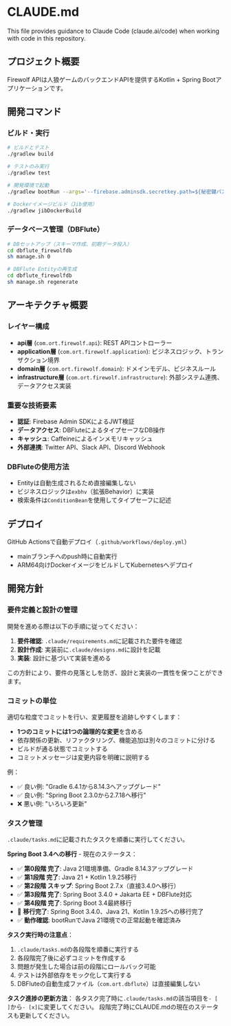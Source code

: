 # CLAUDE.md

This file provides guidance to Claude Code (claude.ai/code) when working with code in this repository.

## プロジェクト概要

Firewolf APIは人狼ゲームのバックエンドAPIを提供するKotlin + Spring Bootアプリケーションです。

## 開発コマンド

### ビルド・実行
```bash
# ビルドとテスト
./gradlew build

# テストのみ実行
./gradlew test

# 開発環境で起動
./gradlew bootRun --args='--firebase.adminsdk.secretkey.path=${秘密鍵パス} --firebase.database.url=${FirebaseデータベースURL}'

# Dockerイメージビルド（Jib使用）
./gradlew jibDockerBuild
```

### データベース管理（DBFlute）
```bash
# DBセットアップ（スキーマ作成、初期データ投入）
cd dbflute_firewolfdb
sh manage.sh 0

# DBFlute Entityの再生成
cd dbflute_firewolfdb
sh manage.sh regenerate
```

## アーキテクチャ概要

### レイヤー構成
- **api層** (`com.ort.firewolf.api`): REST APIコントローラー
- **application層** (`com.ort.firewolf.application`): ビジネスロジック、トランザクション境界
- **domain層** (`com.ort.firewolf.domain`): ドメインモデル、ビジネスルール
- **infrastructure層** (`com.ort.firewolf.infrastructure`): 外部システム連携、データアクセス実装

### 重要な技術要素
- **認証**: Firebase Admin SDKによるJWT検証
- **データアクセス**: DBFluteによるタイプセーフなDB操作
- **キャッシュ**: Caffeineによるインメモリキャッシュ
- **外部連携**: Twitter API、Slack API、Discord Webhook

### DBFluteの使用方法
- Entityは自動生成されるため直接編集しない
- ビジネスロジックは`exbhv`（拡張Behavior）に実装
- 検索条件は`ConditionBean`を使用してタイプセーフに記述

## デプロイ
GitHub Actionsで自動デプロイ（`.github/workflows/deploy.yml`）
- mainブランチへのpush時に自動実行
- ARM64向けDockerイメージをビルドしてKubernetesへデプロイ

## 開発方針

### 要件定義と設計の管理
開発を進める際は以下の手順に従ってください：

1. **要件確認**: `.claude/requirements.md`に記載された要件を確認
2. **設計作成**: 実装前に`.claude/designs.md`に設計を記載
3. **実装**: 設計に基づいて実装を進める

この方針により、要件の見落としを防ぎ、設計と実装の一貫性を保つことができます。

### コミットの単位
適切な粒度でコミットを行い、変更履歴を追跡しやすくします：

- **1つのコミットには1つの論理的な変更**を含める
- 依存関係の更新、リファクタリング、機能追加は別々のコミットに分ける
- ビルドが通る状態でコミットする
- コミットメッセージは変更内容を明確に説明する

例：
- ✅ 良い例: "Gradle 6.4.1から8.14.3へアップグレード"
- ✅ 良い例: "Spring Boot 2.3.0から2.7.18へ移行"
- ❌ 悪い例: "いろいろ更新"

### タスク管理
`.claude/tasks.md`に記載されたタスクを順番に実行してください。

**Spring Boot 3.4への移行** - 現在のステータス：
- ✅ **第0段階 完了**: Java 21環境準備、Gradle 8.14.3アップグレード  
- ✅ **第1段階 完了**: Java 21 + Kotlin 1.9.25移行
- ✅ **第2段階 スキップ**: Spring Boot 2.7.x（直接3.4.0へ移行）
- ✅ **第3段階 完了**: Spring Boot 3.4.0 + Jakarta EE + DBFlute対応
- ✅ **第4段階 完了**: Spring Boot 3.4最終移行
- 🎉 **移行完了**: Spring Boot 3.4.0、Java 21、Kotlin 1.9.25への移行完了
- ✅ **動作確認**: bootRunでJava 21環境での正常起動を確認済み

**タスク実行時の注意点**：
1. `.claude/tasks.md`の各段階を順番に実行する
2. 各段階完了後に必ずコミットを作成する  
3. 問題が発生した場合は前の段階にロールバック可能
4. テストは外部依存をモック化して実行する
5. DBFluteの自動生成ファイル（`com.ort.dbflute`）は直接編集しない

**タスク進捗の更新方法**：
各タスク完了時に`.claude/tasks.md`の該当項目を`- [ ]`から`- [x]`に変更してください。
段階完了時にCLAUDE.mdの現在のステータスも更新してください。